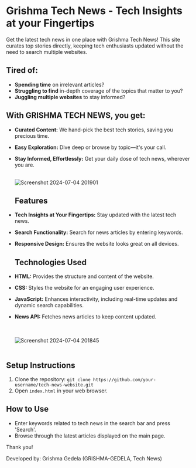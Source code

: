 # Grishma Tech News - Tech Insights at your Fingertips

Get the latest tech news in one place with Grishma Tech News! This site curates top stories directly, keeping tech enthusiasts updated without the need to search multiple websites.

## Tired of:

- **Spending time** on irrelevant articles?
- **Struggling to find** in-depth coverage of the topics that matter to you?
- **Juggling multiple websites** to stay informed?

## With **GRISHMA TECH NEWS**, you get:

- **Curated Content:** We hand-pick the best tech stories, saving you precious time.
- **Easy Exploration:** Dive deep or browse by topic—it's your call.
- **Stay Informed, Effortlessly:** Get your daily dose of tech news, wherever you are.<br><br>



  ![Screenshot 2024-07-04 201901](https://github.com/grishma-gedela/Tech-News/assets/156117966/217d4d9d-eea6-4d8d-b269-910109c877e6) <br>

  ## Features

- **Tech Insights at Your Fingertips:** Stay updated with the latest tech news.
- **Search Functionality:** Search for news articles by entering keywords.
- **Responsive Design:** Ensures the website looks great on all devices. <br>

  ## Technologies Used

- **HTML:** Provides the structure and content of the website.
- **CSS:** Styles the website for an engaging user experience.
- **JavaScript:** Enhances interactivity, including real-time updates and dynamic search capabilities.
- **News API:** Fetches news articles to keep content updated.<br><br><br>


  ![Screenshot 2024-07-04 201845](https://github.com/grishma-gedela/Tech-News/assets/156117966/de426a8d-2ec4-4c27-b851-4ec07d9f24a2) <br><br>

## Setup Instructions

1. Clone the repository: `git clone https://github.com/your-username/tech-news-website.git`
2. Open `index.html` in your web browser.

## How to Use

- Enter keywords related to tech news in the search bar and press 'Search'.
- Browse through the latest articles displayed on the main page.

Thank you!

Developed by: Grishma Gedela (GRISHMA-GEDELA, Tech News)



